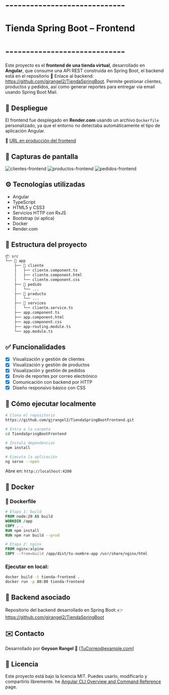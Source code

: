 # -----------------------------
# Tienda Spring Boot – Frontend
# -----------------------------

Este proyecto es el **frontend de una tienda virtual**, desarrollado en **Angular**, que consume una API REST construida en Spring Boot, el backend está en el repositorio 🔗 Enlace al backend: https://github.com/gjrangel2/TiendaSpringBoot. Permite gestionar clientes, productos y pedidos, así como generar reportes para entregar via email usando Spring Boot Mail.

## 🚀 Despliegue

El frontend fue desplegado en **Render.com** usando un archivo `Dockerfile` personalizado, ya que el entorno no detectaba automáticamente el tipo de aplicación Angular.

🔗 [URL en producción del frontend]([https://render.com](https://tiendaspringbootfrontend.onrender.com)) 


## 📸 Capturas de pantalla

![clientes-frontend](https://github.com/user-attachments/assets/8979e93e-54e8-4b64-b210-3781fea5332d)
![productos-frontend](https://github.com/user-attachments/assets/5b6342d6-6c56-44a4-92de-2724779ea9f2)
![pedidos-frontend](https://github.com/user-attachments/assets/46309270-ec30-469a-ad6e-f1c7a947c754)

## ⚙️ Tecnologías utilizadas

- Angular
- TypeScript
- HTML5 y CSS3
- Servicios HTTP con RxJS
- Bootstrap (si aplica)
- Docker
- Render.com

## 📁 Estructura del proyecto

```bash
📦 src
└── 📁 app
    ├── 📁 cliente
    │   ├── cliente.component.ts
    │   ├── cliente.component.html
    │   └── cliente.component.css
    ├── 📁 pedido
    │   └── ...
    ├── 📁 producto
    │   └── ...
    ├── 📁 services
    │   └── cliente.service.ts
    ├── app.component.ts
    ├── app.component.html
    ├── app.component.css
    ├── app-routing.module.ts
    └── app.module.ts
```

## ✅ Funcionalidades

- [x] Visualización y gestión de clientes
- [x] Visualización y gestión de productos
- [x] Visualización y gestión de pedidos
- [x] Envío de reportes por correo electrónico
- [x] Comunicación con backend por HTTP
- [x] Diseño responsivo básico con CSS

## 🧪 Cómo ejecutar localmente

```bash
# Clona el repositorio
https://github.com/gjrangel2/TiendaSpringBootFrontend.git

# Entra a la carpeta
cd TiendaSpringBootFrontend

# Instala dependencias
npm install

# Ejecuta la aplicación
ng serve --open
```

Abre en: `http://localhost:4200`

## 🐳 Docker

### 📄 Dockerfile

```dockerfile
# Etapa 1: build
FROM node:20 AS build
WORKDIR /app
COPY . .
RUN npm install
RUN npm run build --prod

# Etapa 2: nginx
FROM nginx:alpine
COPY --from=build /app/dist/tu-nombre-app /usr/share/nginx/html
```

### Ejecutar en local:

```bash
docker build -t tienda-frontend .
docker run -p 80:80 tienda-frontend
```

## 🔗 Backend asociado

Repositorio del backend desarrollado en Spring Boot:
👉 https://github.com/gjrangel2/TiendaSpringBoot

## ✉️ Contacto

Desarrollado por **Geyson Rangel**
📧 [TuCorreo@example.com]

## 📃 Licencia

Este proyecto está bajo la licencia MIT. Puedes usarlo, modificarlo y compartirlo libremente.
he [Angular CLI Overview and Command Reference](https://angular.io/cli) page.
